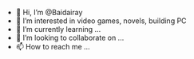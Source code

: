 - 👋 Hi, I’m @Baidairay
- 👀 I’m interested in video games, novels, building PC
- 🌱 I’m currently learning ...
- 💞️ I’m looking to collaborate on ...
- 📫 How to reach me ...

<!---
Baidairay/Baidairay is a ✨ special ✨ repository because its `README.md` (this file) appears on your GitHub profile.
You can click the Preview link to take a look at your changes.
--->

